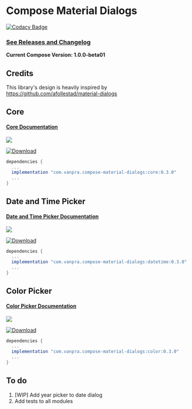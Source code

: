 # Compose Material Dialogs

[![Codacy Badge](https://api.codacy.com/project/badge/Grade/5990ad24f5ca434299916697e3fc0fe2)](https://app.codacy.com/manual/pranav.maganti/compose-material-dialogs?utm_source=github.com&utm_medium=referral&utm_content=vanpra/compose-material-dialogs&utm_campaign=Badge_Grade_Dashboard)

### [See Releases and Changelog](https://github.com/vanpra/compose-material-dialogs/blob/main/CHANGELOG.md)

**Current Compose Version: 1.0.0-beta01**

## Credits

This library's design is heavily inspired by https://github.com/afollestad/material-dialogs

## Core

#### [Core Documentation](https://github.com/vanpra/compose-material-dialogs/blob/main/documentation/Core.md)

![](https://raw.githubusercontent.com/vanpra/compose-material-dialogs/main/imgs/full_core.png)

[ ![Download](https://api.bintray.com/packages/vanpra/maven/compose-material-dialogs%3Acore/images/download.svg) ](https://bintray.com/vanpra/maven/compose-material-dialogs%3Acore/_latestVersion)

```gradle
dependencies {
  ...
  implementation "com.vanpra.compose-material-dialogs:core:0.3.0" 
  ...
}
```

## Date and Time Picker

#### [Date and Time Picker Documentation](https://github.com/vanpra/compose-material-dialogs/blob/main/documentation/DateTimePicker.md)

![](https://raw.githubusercontent.com/vanpra/compose-material-dialogs/main/imgs/date_and_time.png)

 [ ![Download](https://api.bintray.com/packages/vanpra/maven/compose-material-dialogs%3Adatetime/images/download.svg) ](https://bintray.com/vanpra/maven/compose-material-dialogs%3Adatetime/_latestVersion)

```gradle
dependencies {
  ...
  implementation "com.vanpra.compose-material-dialogs:datetime:0.3.0"
  ...
}
```

## Color Picker

#### [Color Picker Documentation](https://github.com/vanpra/compose-material-dialogs/blob/main/documentation/ColorPicker.md)

![](https://raw.githubusercontent.com/vanpra/compose-material-dialogs/main/imgs/color_picker.png)

 [ ![Download](https://api.bintray.com/packages/vanpra/maven/compose-material-dialogs%3Acolor/images/download.svg) ](https://bintray.com/vanpra/maven/compose-material-dialogs%3Acolor/_latestVersion)

```gradle
dependencies {
  ...
  implementation "com.vanpra.compose-material-dialogs:color:0.3.0"
  ...
}
```

## To do

1. [WIP] Add year picker to date dialog
2. Add tests to all modules
